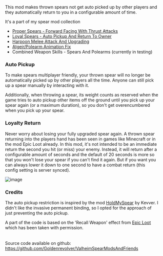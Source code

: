This mod makes thrown spears not get auto picked up by other players and they automatically return to you in a configurable amount of time.

It's a part of my spear mod collection
- [Proper Spears - Forward Facing With Thrust Attacks](https://valheim.thunderstore.io/package/Goldenrevolver/Proper_Spears_Forward_Facing_With_Thrust_Attacks/)
- [Loyal Spears - Auto Pickup And Return To Owner](https://valheim.thunderstore.io/package/Goldenrevolver/Loyal_Spears_Auto_Pickup_And_Return_To_Owner/)
- [Harpoon Melee Attack And Upgrading](https://valheim.thunderstore.io/package/Goldenrevolver/Harpoon_Melee_Attack_And_Upgrading/)
- [Atgeir/Polearm Animation Fix](https://valheim.thunderstore.io/package/Goldenrevolver/Atgeir_Polearm_Animation_Fix/)
- Combined Weapon Skills - Spears And Polearms (currently in testing)

### Auto Pickup

To make spears multiplayer friendly, your thrown spear will no longer be automatically picked up by other players all the time. Anyone can still pick up a spear manually by interacting with it.

Additionally, when throwing a spear, its weight counts as reserved when the game tries to auto pickup other items off the ground until you pick up your spear again (or a maximum duration), so you don't get overencumbered when you pick up your spear.

### Loyalty Return

Never worry about losing your fully upgraded spear again. A thrown spear returning into the players hand has been seen in games like Minecraft or in the mod Epic Loot already. In this mod, it's not intended to be an immediate return the second you hit (or miss) your enemy. Instead, it will return after a configurable amount of seconds and the default of 20 seconds is more so that you won't lose your spear if you can't find it again. But if you want you can always lower it down to one second to have a combat return (this config setting is server synced).

![image](https://staticdelivery.nexusmods.com/mods/3667/images/2578/2578-1697791831-1900611394.gif)

### Credits

The auto pickup restriction is inspired by the mod [HoldMySpear](https://valheim.thunderstore.io/package/Kevver/HoldMySpear/) by Kevver. I didn't like the invasive permanent binding, so I opted for the approach of just preventing the auto pickup.

A part of the code is based on the 'Recall Weapon' effect from [Epic Loot](https://valheim.thunderstore.io/package/RandyKnapp/EpicLoot/) which has been taken with permission.
\
\
\
Source code available on github: https://github.com/Goldenrevolver/ValheimSpearModsAndFriends